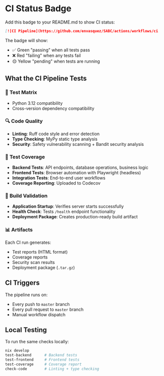# CI Status Badge

Add this badge to your README.md to show CI status:

```markdown
[![CI Pipeline](https://github.com/envasquez/SABC/actions/workflows/ci.yml/badge.svg)](https://github.com/envasquez/SABC/actions/workflows/ci.yml)
```

The badge will show:
- ✅ Green "passing" when all tests pass
- ❌ Red "failing" when any tests fail
- 🟡 Yellow "pending" when tests are running

## What the CI Pipeline Tests

### 🧪 **Test Matrix**
- Python 3.12 compatibility
- Cross-version dependency compatibility

### 🔍 **Code Quality**
- **Linting**: Ruff code style and error detection
- **Type Checking**: MyPy static type analysis
- **Security**: Safety vulnerability scanning + Bandit security analysis

### 🧪 **Test Coverage**
- **Backend Tests**: API endpoints, database operations, business logic
- **Frontend Tests**: Browser automation with Playwright (headless)
- **Integration Tests**: End-to-end user workflows
- **Coverage Reporting**: Uploaded to Codecov

### 🚀 **Build Validation**
- **Application Startup**: Verifies server starts successfully
- **Health Check**: Tests `/health` endpoint functionality
- **Deployment Package**: Creates production-ready build artifact

### 📊 **Artifacts**
Each CI run generates:
- Test reports (HTML format)
- Coverage reports
- Security scan results
- Deployment package (`.tar.gz`)

## CI Triggers

The pipeline runs on:
- Every push to `master` branch
- Every pull request to `master` branch
- Manual workflow dispatch

## Local Testing

To run the same checks locally:
```bash
nix develop
test-backend      # Backend tests
test-frontend     # Frontend tests  
test-coverage     # Coverage report
check-code        # Linting + type checking
```
